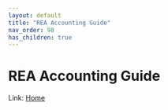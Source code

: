 ```yaml
---
layout: default
title: "REA Accounting Guide"
nav_order: 98
has_children: true
---
```

# REA Accounting Guide
  
Link: [Home](../index) 
  
